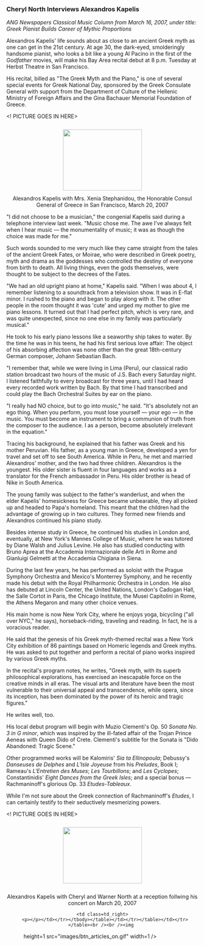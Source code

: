 <!-- MAIN TABLE -->
<tr class="table_main" >
    <td class=td_center valign=top>
<!-- PAGE TITLE -->



<!-- ARTICLE TITLE -->
<b><h3>Cheryl North Interviews Alexandros Kapelis</b></h3> 
      <p></p><!-- NEWSPAPER TITLE AND DATE --><i>ANG Newspapers Classical Music 
      Column from March 16, 2007, under title: Greek Pianist Builds Career of Mythic Proportions</i> 
      <p></p><p></p>

Alexandros Kapelis' life sounds about as close to an ancient Greek myth as one can get in the 21st century. At age 30, the dark-eyed, smolderingly handsome pianist, who looks a bit like a young Al Pacino in the first of the <i>Godfather</i> movies, will make his Bay Area recital debut at 8 p.m. Tuesday at Herbst Theatre in San Francisco. 
<p></p>  His recital, billed as "The Greek Myth and the Piano," is one of several special events for Greek National Day, sponsored by the Greek Consulate General with support from the Department of Culture of the Hellenic Ministry of Foreign Affairs and the Gina Bachauer Memorial Foundation of Greece. <p></p>

<! PICTURE GOES IN HERE>
<center>
<img height=160 hspace=12 
      src="images/kapelis_consul.jpg" width=207 vspace=12 /><br />
Alexandros Kapelis with Mrs. Xenia Stephanidou, the Honorable 
Consul General of Greece in San Francisco, March 20, 2007</center>
<p></p>

<p></p>  "I did not choose to be a musician," the congenial Kapelis said during a telephone interview last week. "Music chose me. The awe I've always felt when I hear music &#151; the monumentality of music; it was as though the choice was made for me." 

<p></p>  Such words sounded to me very much like they came straight from the tales of the ancient Greek Fates, or Moirae, who were described in Greek poetry, myth and drama as the goddesses who controlled the destiny of everyone from birth to death. All living things, even the gods themselves, were thought to be subject to the decrees of the Fates. 
<p></p>  "We had an old upright piano at home," Kapelis said. "When I was about 4, I remember listening to a soundtrack from a television show. It was in E-flat minor. I rushed to the piano and began to play along with it. The other people in the room thought it was 'cute' and urged my mother to give me piano lessons. It turned out that I had perfect pitch, which is very rare, and was quite unexpected, since no one else in my family was particularly musical." 
<p></p>  He took to his early piano lessons like a seaworthy ship takes to water. By the time he was in his teens, he had his first serious love affair: The object of his absorbing affection was none other than the great 18th-century German composer, Johann Sebastian Bach. 

<p></p>  "I remember that, while we were living in Lima (Peru), our classical radio station broadcast two hours of the music of J.S. Bach every Saturday night. I listened faithfully to every broadcast for three years, until I had heard every recorded work written by Bach. By that time I had transcribed and could play the Bach Orchestral Suites by ear on the piano. 
<p></p>  "I really had NO choice, but to go into music," he said. "It's absolutely not an ego thing. When you perform, you must lose yourself &#151; your ego &#151; in the music. You must become an instrument to bring a communion of truth from the composer to the audience. I as a person, become absolutely irrelevant in the equation." 

<p></p>  Tracing his background, he explained that his father was Greek and his mother Peruvian. His father, as a young man in Greece, developed a yen for travel and set off to see South America. While in Peru, he met and married Alexandros' mother, and the two had three children. Alexandros is the youngest. His older sister is fluent in four languages and works as a translator for the French ambassador in Peru. His older brother is head of Nike in South America. 
<p></p>  The young family was subject to the father's wanderlust, and when the elder Kapelis' homesickness for Greece became unbearable, they all picked up and headed to Papa's homeland. This meant that the children had the advantage of growing up in two cultures. They formed new friends and Alexandros continued his piano study. 
<p></p>  Besides intense study in Greece, he continued his studies in London and, eventually, at New York's Mannes College of Music, where he was tutored by Diane Walsh and Julius Levine. He also has studied conducting with Bruno Aprea at the Accademia Internazionale delle Arti in Rome and Gianluigi Gelmetti at the Accademia Chigiana in Siena. 
<p></p>  During the last few years, he has performed as soloist with the Prague Symphony Orchestra and Mexico's Monterrey Symphony, and he recently made his debut with the Royal Philharmonic Orchestra in London. He also has debuted at Lincoln Center, the United Nations, London's Cadogan Hall, the Salle Cortot in Paris, the Chicago Institute, the Musei Capitolini in Rome, the Athens Megaron and many other choice venues. 
<p></p>  His main home is now New York City, where he enjoys yoga, bicycling ("all over NYC," he says), horseback-riding, traveling and reading. In fact, he is a voracious reader. 
<p></p>  He said that the genesis of his Greek myth-themed recital was a New York City exhibition of 86 paintings based on Homeric legends and Greek myths. He was asked to put together and perform a recital of piano works inspired by various Greek myths. 
<p></p>  In the recital's program notes, he writes, "Greek myth, with its superb philosophical explorations, has exercised an inescapable force on the creative minds in all eras. The visual arts and literature have been the most vulnerable to their universal appeal and transcendence, while opera, since its inception, has been dominated by the power of its heroic and tragic figures." 
<p></p>  He writes well, too. 
<p></p>  His local debut program will begin with Muzio Clementi's Op. 50 <i>Sonata No. 3 in G minor</i>, which was inspired by the ill-fated affair of the Trojan Prince Aeneas with Queen Dido of Crete. Clementi's subtitle for the Sonata is "Dido Abandoned: Tragic Scene." 
<p></p>  Other programmed works will be Kalomiris' <i>Sia ta Ellinopoula</i>; Debussy's <i>Danseuses de Delphes</i> and <i>L'Isle Joyeuse</i> from his <i>Preludes</i>, Book I; Rameau's <i>L'Entretien des Muses</i>; <i>Les Tourbillons</i>; and <i>Les Cyclopes</i>; Constantinidis' <i>Eight Dances from the Greek Isles</i>; and a special bonus &#151; Rachmaninoff's glorious Op. 33 <i>Etudes-Tableaux</i>. 
<p></p>  While I'm not sure about the Greek connection of Rachmaninoff's <i>Etudes</i>, I can certainly testify to their seductively mesmerizing powers.  <p></p>



<! PICTURE GOES IN HERE>
<center>
<img height=147 hspace=12 
      src="images/kapelis_norths.jpg" width=207 vspace=12 /><p></p>

Alexandros Kapelis with Cheryl and Warner North at a reception follwing his concert on March 20, 2007









<!-- LEFT TO RIGHT CELL CHANGE --></p></td>
    <td class=td_right>
      <p></p></td></tr></tbody></table></td></tr></table></td></tr></table><br /><br /><img 
height=1 src="images/btn_articles_on.gif" width=1 /> <img height=1 
src="images/btn_casestudies_on.gif" width=1 /> <img height=1 
src="images/btn_cheryl_on.gif" width=1 /> <img height=1 
src="images/btn_cheryl_p_on.gif" width=1 /> <img height=1 
src="images/btn_clients_on.gif" width=1 /> <img height=1 
src="images/btn_contact_on.gif" width=1 /> <img height=1 
src="images/btn_history_on.gif" width=1 /> <img height=1 
src="images/btn_home_on.gif" width=1 /> <img height=1 
src="images/btn_interviews_on.gif" width=1 /> <img height=1 
src="images/btn_resume_on.gif" width=1 /> <img height=1 
src="images/btn_reviews_on.gif" width=1 /> <img height=1 
src="images/btn_services_on.gif" width=1 /> <img height=1 
src="images/btn_warner_on.gif" width=1 /> <img height=1 
src="images/btn_warner_p_on.gif" width=1 /> 

<!-- EXTERNAL LINKS --></p>
<div style="left: -20px; position: absolute; top: -20px"><a 
href="http://www.dunningmarketing.com/">.</a> <a 
href="http://www.witnessamerica.com/">.</a> <a 
href="http://www.witnessamerica.com/camcorders">.</a> <a 
href="http://www.ksql.com/">.</a> <a 
href="http://www.ascendaviation.com/">.</a> <a href="http://www.echovalleysupply.com/">.</a> <a 
href="http://www.northworks.net/">.</a> <a 
href="http://www.attainia.com/">.</a> <a 
href="http://www.briandunning.com/">.</a> <a
href="http://www.rolandovillazon.com/">.</a> 
</div><!-- END EXTERNAL LINKS --></body></html>
